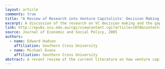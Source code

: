 ```yaml
---
layout: article
comments: true
title: "A Review of Research into Venture Capitalists' Decision Making: Implications for Entrepreneurs, Venture Capitalists and Researchers"
excerpt: A discussion of the research on VC decision making and the gaps in the research in this field, and suggestions for improving pitches based on the evidence.
link: http://epubs.scu.edu.au/cgi/viewcontent.cgi?article=1078&context=jesp
source: Journal of Economic and Social Policy, 2005
authors:
  - name: Edward Hudson
    affiliation: Southern Cross University
  - name: Michael Evans
    affiliation: Southern Cross University
abstract: A recent review of the current literature on how venture capitalists make their investment decisions suggests that the decision-making process adopted by venture capitalists is more an art than a science. The review also highlights the fact that researchers have not been able to identify the key decision-making variables that lead to making a successful investment choice. Nor do venture capitalists understand their own decision-making process. This paper addresses these issues and suggests how entrepreneurs attempting to obtain equity finance from venture capitalists may structure proposals to have a better chance of acceptance. The paper concludes with a discussion of directions for future research.
---
```

